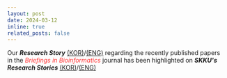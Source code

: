 ```yaml
---
layout: post
date: 2024-03-12
inline: true
related_posts: false
---
```


Our <b><i>Research Story</i></b> <a href="https://www.skku.edu/skku/research/industry/researchStory_view.do?mode=view&articleNo=116191">(KOR)</a>/<a href="https://www.skku.edu/eng/Research/industry/researchStory_view.do?mode=view&articleNo=116236">(ENG)</a> regarding the recently published papers in the <span style="color: #FF3636;"><i>Briefings in Bioinformatics</i></span> journal has been highlighted on <b><i>SKKU's Research Stories</i></b> <a href="https://www.skku.edu/skku/research/industry/researchStory.do">(KOR)</a>/<a href="https://www.skku.edu/eng/Research/industry/researchStory.do">(ENG)</a>